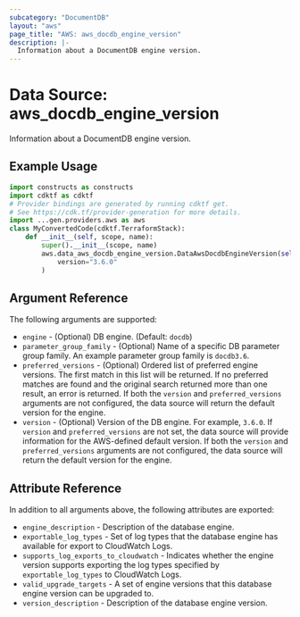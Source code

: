 ```yaml
---
subcategory: "DocumentDB"
layout: "aws"
page_title: "AWS: aws_docdb_engine_version"
description: |-
  Information about a DocumentDB engine version.
---
```


# Data Source: aws_docdb_engine_version

Information about a DocumentDB engine version.

## Example Usage

```python
import constructs as constructs
import cdktf as cdktf
# Provider bindings are generated by running cdktf get.
# See https://cdk.tf/provider-generation for more details.
import ...gen.providers.aws as aws
class MyConvertedCode(cdktf.TerraformStack):
    def __init__(self, scope, name):
        super().__init__(scope, name)
        aws.data_aws_docdb_engine_version.DataAwsDocdbEngineVersion(self, "test",
            version="3.6.0"
        )
```

## Argument Reference

The following arguments are supported:

* `engine` - (Optional) DB engine. (Default: `docdb`)
* `parameter_group_family` - (Optional) Name of a specific DB parameter group family. An example parameter group family is `docdb3.6`.
* `preferred_versions` - (Optional) Ordered list of preferred engine versions. The first match in this list will be returned. If no preferred matches are found and the original search returned more than one result, an error is returned. If both the `version` and `preferred_versions` arguments are not configured, the data source will return the default version for the engine.
* `version` - (Optional) Version of the DB engine. For example, `3.6.0`. If `version` and `preferred_versions` are not set, the data source will provide information for the AWS-defined default version. If both the `version` and `preferred_versions` arguments are not configured, the data source will return the default version for the engine.

## Attribute Reference

In addition to all arguments above, the following attributes are exported:

* `engine_description` - Description of the database engine.
* `exportable_log_types` - Set of log types that the database engine has available for export to CloudWatch Logs.
* `supports_log_exports_to_cloudwatch` - Indicates whether the engine version supports exporting the log types specified by `exportable_log_types` to CloudWatch Logs.
* `valid_upgrade_targets` - A set of engine versions that this database engine version can be upgraded to.
* `version_description` - Description of the database engine version.

<!-- cache-key: cdktf-0.17.0-pre.15 input-a4bb788ca7c96e9f8e837e1800f99f80c4db8f913a32134ce485e5df523201aa -->